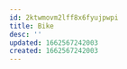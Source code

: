 ```yaml
---
id: 2ktwmovm2lff8x6fyujpwpi
title: Bike
desc: ''
updated: 1662567242003
created: 1662567242003
---
```

